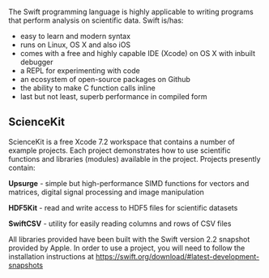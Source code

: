 The Swift programming language is highly applicable to writing programs that perform analysis on scientific data. Swift is/has:

* easy to learn and modern syntax 
* runs on Linux, OS X and also iOS
* comes with a free and highly capable IDE (Xcode) on OS X with inbuilt debugger
* a REPL for experimenting with code
* an ecosystem of open-source packages on Github
* the ability to make C function calls inline 
* last but not least, superb performance in compiled form
 
## ScienceKit

ScienceKit is a free Xcode 7.2 workspace that contains a number of example projects. Each project demonstrates how to use scientific functions and libraries (modules) available in the project. Projects presently contain:

**Upsurge** - simple but high-performance SIMD functions for vectors and matrices, digital signal processing and image manipulation

**HDF5Kit** - read and write access to HDF5 files for scientific datasets

**SwiftCSV** - utility for easily reading columns and rows of CSV files

All libraries provided have been built with the Swift version 2.2 snapshot provided by Apple. In order to use a project, you will need to follow the installation instructions at https://swift.org/download/#latest-development-snapshots
